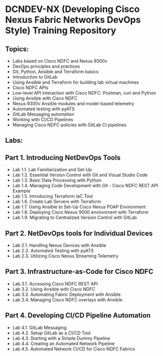 # DCNDEV-NX (Developing Cisco Nexus Fabric Networks DevOps Style) Training Repository

## Topics:
- Labs based on Cisco NDFC and Nexus 9300v
- DevOps principles and practices
- Git, Python, Ansible and Terraform basics
- Introduction to GitLab
- Using Ansible and Terraform for building lab virtual machines
- Cisco NDFC APIs
- Low-level API interaction with Cisco NDFC: Postman, curl and Python
- Using Ansible with Cisco NDFC
- Nexus 9300v Ansible modules and model-based telemetry
- Automated testing with pyATS
- GitLab Messaging automation
- Working with CI/CD Pipelines
- Managing Cisco NDFC policies with GitLab CI pipelines

## Labs:

Part 1. Introducing NetDevOps Tools
---
- Lab 1.1. Lab Familiarization and Set-Up 
- Lab 1.2. Essential Version Control with Git and Visual Studio Code
- Lab 1.3. Basic Data Processing with Python 
- Lab 1.4. Managing Code Development with Git - Cisco NDFC REST API Example
- Lab 1.5. Introducing Terraform IaC Tool
- Lab 1.6. Create Lab Servers with Terraform
- Lab 1.7. Using Ansible to Set-Up Cisco Nexus POAP Environment
- Lab 1.8. Deploying Cisco Nexus 9000 environment with Terraform
- Lab 1.9. Migrating to Centralized Version Control with GitLab

Part 2. NetDevOps tools for Individual Devices
---
- Lab 2.1. Handling Nexus Devices with Ansible
- Lab 2.2. Automated Testing with pyATS
- Lab 2.3. Utilizing Cisco Nexus Streaming Telemetry

Part 3. Infrastructure-as-Code for Cisco NDFC
---
- Lab 3.1. Accessing Cisco NDFC REST API
- Lab 3.2. Using Ansible with Cisco NDFC
- Lab 3.3. Automating Fabric Deployment with Ansible
- Lab 3.4. Managing Cisco NDFC overlays with Ansible

Part 4. Developing CI/CD Pipeline Automation
---
- Lab 4.1. GitLab Messaging
- Lab 4.2. Setup GitLab as a CI/CD Tool
- Lab 4.3. Starting with a Simple Dummy Pipeline
- Lab 4.4. Creating an Automated Network Pipeline
- Lab 4.5. Automated Network CI/CD for Cisco NDFC Fabrics

